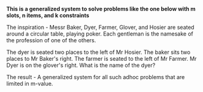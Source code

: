 **This is a generalized system to solve problems like the one below with m slots, n items, and k constraints**

The inspiration - Messr Baker, Dyer, Farmer, Glover, and Hosier are seated around a circular
table, playing poker. Each gentleman is the namesake of the profession
of one of the others.

The dyer is seated two places to the left of Mr Hosier.
The baker sits two places to Mr Baker's right.
The farmer is seated to the left of Mr Farmer.
Mr Dyer is on the glover's right.
What is the name of the dyer?

The result - A generalized system for all such adhoc problems that are limited in m-value.
